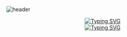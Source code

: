 ![header](https://capsule-render.vercel.app/api?type=waving&color=FFF7E0,F3E5AB&height=150&section=header)
<div align="center">
  <a href="https://git.io/typing-svg">
    <img src="https://readme-typing-svg.demolab.com?font=Knewave&size=30&pause=1000&color=F3E5AB&center=true&vCenter=true&multiline=true&width=435&lines=Hi%2C+I'm+minjunK+%3A)&speed=140&deleteSpeed=140" alt="Typing SVG" />
  </a>
</div>
<div align="center">
  <a href="https://git.io/typing-svg">
    <img src="https://readme-typing-svg.demolab.com?font=Knewave&size=30&pause=1000&color=F3E5AB&center=true&vCenter=true&multiline=true&width=435&lines=Welcome+to+MinjunK's+Github&speed=70&deleteSpeed=70" alt="Typing SVG" />
  </a>
</div>
